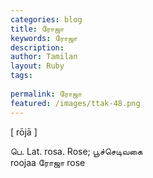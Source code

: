 ```yaml
---
categories: blog
title: ரோஜா
keywords: ரோஜா
description: 
author: Tamilan
layout: Ruby
tags: 
 
permalink: ரோஜா
featured: /images/ttak-48.png
---
```

  
[ rōjā ]  
  
பெ. Lat. rosa. Rose; பூச்செடிவகை  
roojaa ரோஜா rose